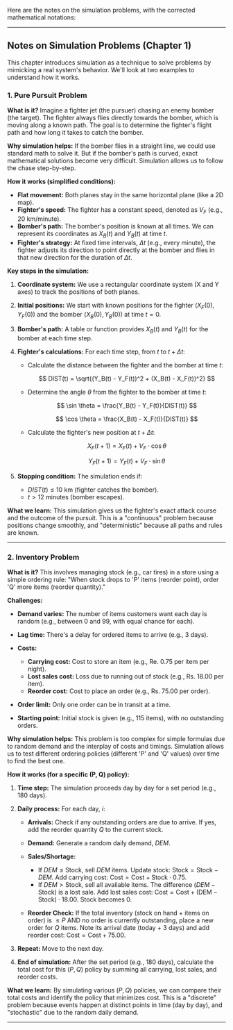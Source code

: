 Here are the notes on the simulation problems, with the corrected mathematical notations:

---

## Notes on Simulation Problems (Chapter 1)

This chapter introduces simulation as a technique to solve problems by mimicking a real system's behavior. We'll look at two examples to understand how it works.

### 1. Pure Pursuit Problem

**What is it?**
Imagine a fighter jet (the pursuer) chasing an enemy bomber (the target). The fighter always flies directly towards the bomber, which is moving along a known path. The goal is to determine the fighter's flight path and how long it takes to catch the bomber.

**Why simulation helps:**
If the bomber flies in a straight line, we could use standard math to solve it. But if the bomber's path is curved, exact mathematical solutions become very difficult. Simulation allows us to follow the chase step-by-step.

**How it works (simplified conditions):**

* **Flat movement:** Both planes stay in the same horizontal plane (like a 2D map).
* **Fighter's speed:** The fighter has a constant speed, denoted as $V_F$ (e.g., 20 km/minute).
* **Bomber's path:** The bomber's position is known at all times. We can represent its coordinates as $X_B(t)$ and $Y_B(t)$ at time $t$.
* **Fighter's strategy:** At fixed time intervals, $\Delta t$ (e.g., every minute), the fighter adjusts its direction to point directly at the bomber and flies in that new direction for the duration of $\Delta t$.

**Key steps in the simulation:**

1. **Coordinate system:** We use a rectangular coordinate system (X and Y axes) to track the positions of both planes.
2. **Initial positions:** We start with known positions for the fighter $(X_F(0), Y_F(0))$ and the bomber $(X_B(0), Y_B(0))$ at time $t=0$.
3. **Bomber's path:** A table or function provides $X_B(t)$ and $Y_B(t)$ for the bomber at each time step.
4. **Fighter's calculations:** For each time step, from $t$ to $t+\Delta t$:

   * Calculate the distance between the fighter and the bomber at time $t$:

     $$
     DIST(t) = \sqrt{(Y_B(t) - Y_F(t))^2 + (X_B(t) - X_F(t))^2}
     $$
   * Determine the angle $\theta$ from the fighter to the bomber at time $t$:

     $$
     \sin \theta = \frac{Y_B(t) - Y_F(t)}{DIST(t)}
     $$

     $$
     \cos \theta = \frac{X_B(t) - X_F(t)}{DIST(t)}
     $$
   * Calculate the fighter's new position at $t+\Delta t$:

     $$
     X_F(t+1) = X_F(t) + V_F \cdot \cos \theta
     $$

     $$
     Y_F(t+1) = Y_F(t) + V_F \cdot \sin \theta
     $$
5. **Stopping condition:** The simulation ends if:

   * $DIST(t) \leq 10$ km (fighter catches the bomber).
   * $t > 12$ minutes (bomber escapes).

**What we learn:**
This simulation gives us the fighter's exact attack course and the outcome of the pursuit. This is a "continuous" problem because positions change smoothly, and "deterministic" because all paths and rules are known.

---

### 2. Inventory Problem

**What is it?**
This involves managing stock (e.g., car tires) in a store using a simple ordering rule: "When stock drops to 'P' items (reorder point), order 'Q' more items (reorder quantity)."

**Challenges:**

* **Demand varies:** The number of items customers want each day is random (e.g., between 0 and 99, with equal chance for each).
* **Lag time:** There's a delay for ordered items to arrive (e.g., 3 days).
* **Costs:**

  * **Carrying cost:** Cost to store an item (e.g., Re. 0.75 per item per night).
  * **Lost sales cost:** Loss due to running out of stock (e.g., Rs. 18.00 per item).
  * **Reorder cost:** Cost to place an order (e.g., Rs. 75.00 per order).
* **Order limit:** Only one order can be in transit at a time.
* **Starting point:** Initial stock is given (e.g., 115 items), with no outstanding orders.

**Why simulation helps:**
This problem is too complex for simple formulas due to random demand and the interplay of costs and timings. Simulation allows us to test different ordering policies (different 'P' and 'Q' values) over time to find the best one.

**How it works (for a specific (P, Q) policy):**

1. **Time step:** The simulation proceeds day by day for a set period (e.g., 180 days).
2. **Daily process:** For each day, $i$:

   * **Arrivals:** Check if any outstanding orders are due to arrive. If yes, add the reorder quantity $Q$ to the current stock.
   * **Demand:** Generate a random daily demand, $DEM$.
   * **Sales/Shortage:**

     * If $DEM \leq \text{Stock}$, sell $DEM$ items. Update stock: $\text{Stock} = \text{Stock} - DEM$. Add carrying cost: $\text{Cost} = \text{Cost} + \text{Stock} \cdot 0.75$.
     * If $DEM > \text{Stock}$, sell all available items. The difference $(DEM - \text{Stock})$ is a lost sale. Add lost sales cost: $\text{Cost} = \text{Cost} + (\text{DEM} - \text{Stock}) \cdot 18.00$. Stock becomes 0.
   * **Reorder Check:** If the total inventory (stock on hand + items on order) is $\leq P$ AND no order is currently outstanding, place a new order for $Q$ items. Note its arrival date (today + 3 days) and add reorder cost: $\text{Cost} = \text{Cost} + 75.00$.
3. **Repeat:** Move to the next day.
4. **End of simulation:** After the set period (e.g., 180 days), calculate the total cost for this $(P, Q)$ policy by summing all carrying, lost sales, and reorder costs.

**What we learn:**
By simulating various $(P, Q)$ policies, we can compare their total costs and identify the policy that minimizes cost. This is a "discrete" problem because events happen at distinct points in time (day by day), and "stochastic" due to the random daily demand.

---

